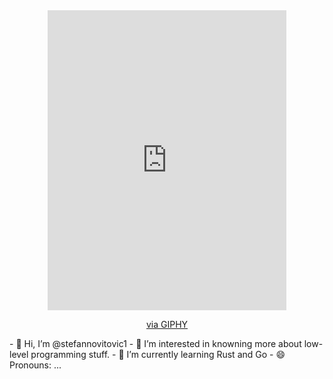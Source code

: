 <div id="header" align="center">
  <iframe src="https://giphy.com/embed/M9gbBd9nbDrOTu1Mqx" width="382" height="480" style="" frameBorder="0" class="giphy-embed" allowFullScreen></iframe><p><a href="https://giphy.com/stickers/hacktiv8-coding-codingfromhome-fromhome-M9gbBd9nbDrOTu1Mqx">via GIPHY</a></p>
</div>
- 👋 Hi, I’m @stefannovitovic1
- 👀 I’m interested in knowning more about low-level programming stuff.
- 🌱 I’m currently learning Rust and Go
- 😄 Pronouns: ...

<!---
stefannovitovic1/stefannovitovic1 is a ✨ special ✨ repository because its `README.md` (this file) appears on your GitHub profile.
You can click the Preview link to take a look at your changes.
--->
